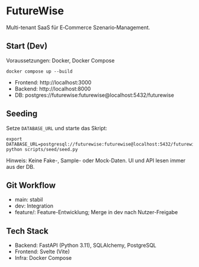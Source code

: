 # FutureWise

Multi-tenant SaaS für E‑Commerce Szenario‑Management.

## Start (Dev)

Voraussetzungen: Docker, Docker Compose

```
docker compose up --build
```

- Frontend: http://localhost:3000
- Backend: http://localhost:8000
- DB: postgres://futurewise:futurewise@localhost:5432/futurewise

## Seeding

Setze `DATABASE_URL` und starte das Skript:

```
export DATABASE_URL=postgresql://futurewise:futurewise@localhost:5432/futurewise
python scripts/seed/seed.py
```

Hinweis: Keine Fake-, Sample- oder Mock-Daten. UI und API lesen immer aus der DB.

## Git Workflow

- main: stabil
- dev: Integration
- feature/<name>: Feature-Entwicklung; Merge in dev nach Nutzer-Freigabe

## Tech Stack

- Backend: FastAPI (Python 3.11), SQLAlchemy, PostgreSQL
- Frontend: Svelte (Vite)
- Infra: Docker Compose
